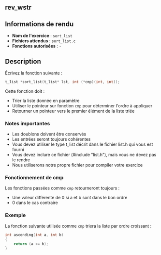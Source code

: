 ## rev_wstr

## Informations de rendu

- **Nom de l'exercice** : `sort_list`
- **Fichiers attendus** : `sort_list.c`
- **Fonctions autorisées** : `-`

## Description

Écrivez la fonction suivante :

```c
t_list *sort_list(t_list* lst, int (*cmp)(int, int));
```

Cette fonction doit :

- Trier la liste donnée en paramètre
- Utiliser le pointeur sur fonction `cmp` pour déterminer l'ordre à appliquer
- Retourner un pointeur vers le premier élément de la liste triée

### Notes importantes

- Les doublons doivent être conservés
- Les entrées seront toujours cohérentes
- Vous devez utiliser le type t_list décrit dans le fichier list.h qui vous est fourni
- Vous devez inclure ce fichier (#include "list.h"), mais vous ne devez pas le rendre
- Nous utiliserons notre propre fichier pour compiler votre exercice

### Fonctionnement de cmp

Les fonctions passées comme `cmp` retourneront toujours :

- Une valeur différente de 0 si a et b sont dans le bon ordre
- 0 dans le cas contraire

### Exemple

La fonction suivante utilisée comme `cmp` triera la liste par ordre croissant :

```c
int ascending(int a, int b)
{
    return (a <= b);
}
```
